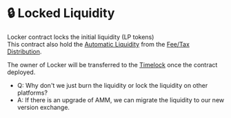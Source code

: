# 🔒 Locked Liquidity

Locker contract locks the initial liquidity \(LP tokens\)   
This contract also hold the [Automatic Liquidity](automatic-liquidity.md) from the [Fee/Tax Distribution](deposit-fee-redistribution.md).

The owner of Locker will be transferred to the [Timelock](../security/timelock.md) once the contract deployed.

* Q: Why don't we just burn the liquidity or lock the liquidity on other platforms?
* A: If there is an upgrade of AMM, we can migrate the liquidity to our new version exchange.



